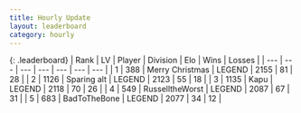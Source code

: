 ```yaml
---
title: Hourly Update
layout: leaderboard
category: hourly
---
```


{: .leaderboard}
| Rank | LV | Player | Division | Elo | Wins | Losses |
| --- | --- | --- | --- | --- | --- | --- |
| <span data-change="0">1</span> | 388 | <span title="ID: 382502">Merry Christmas</span> | LEGEND | <span data-change="0">2155</span> | <span data-change="0">81</span> | <span data-change="0">28</span> |
| <span data-change="0">2</span> | 1126 | <span title="ID: 203132">Sparing alt</span> | LEGEND | <span data-change="0">2123</span> | <span data-change="0">55</span> | <span data-change="0">18</span> |
| <span data-change="0">3</span> | 1135 | <span title="ID: 204953">Kapu</span> | LEGEND | <span data-change="0">2118</span> | <span data-change="0">70</span> | <span data-change="0">26</span> |
| <span data-change="0">4</span> | 549 | <span title="ID: 388751">RusselltheWorst</span> | LEGEND | <span data-change="0">2087</span> | <span data-change="0">67</span> | <span data-change="0">31</span> |
| <span data-change="1">5</span> | 683 | <span title="ID: 391169">BadToTheBone</span> | LEGEND | <span data-change="6">2077</span> | <span data-change="1">34</span> | <span data-change="0">12</span> |